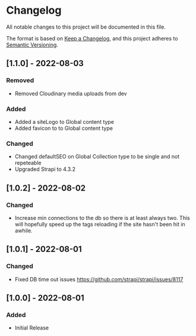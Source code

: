 # Changelog
All notable changes to this project will be documented in this file.

The format is based on [Keep a Changelog](https://keepachangelog.com/en/1.0.0/),
and this project adheres to [Semantic Versioning](https://semver.org/spec/v2.0.0.html).

## [1.1.0] - 2022-08-03
### Removed
- Removed Cloudinary media uploads from dev

### Added
- Added a siteLogo to Global content type
- Added favicon to to Global content type

### Changed
 - Changed defaultSEO on Global Collection type to be single and not repeteable
 - Upgraded Strapi to 4.3.2

## [1.0.2] - 2022-08-02
### Changed
- Increase min connections to the db so there is at least always two. This will hopefully speed up the tags reloading if the site hasn't been hit in awhile.

## [1.0.1] - 2022-08-01
### Changed
- Fixed DB time out issues https://github.com/strapi/strapi/issues/8117

## [1.0.0] - 2022-08-01
### Added
- Initial Release